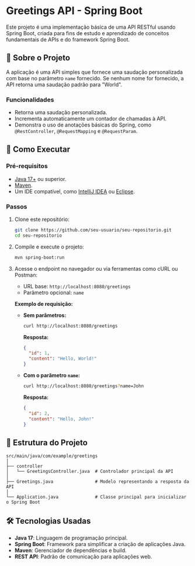 # Greetings API - Spring Boot

Este projeto é uma implementação básica de uma API RESTful usando Spring Boot, criada para fins de estudo e aprendizado de conceitos fundamentais de APIs e do framework Spring Boot.

## 📖 Sobre o Projeto

A aplicação é uma API simples que fornece uma saudação personalizada com base no parâmetro `name` fornecido. Se nenhum nome for fornecido, a API retorna uma saudação padrão para "World".

### Funcionalidades

- Retorna uma saudação personalizada.
- Incrementa automaticamente um contador de chamadas à API.
- Demonstra o uso de anotações básicas do Spring, como `@RestController`, `@RequestMapping` e `@RequestParam`.

## 🚀 Como Executar

### Pré-requisitos

- [Java 17+](https://www.oracle.com/java/technologies/javase/jdk17-archive-downloads.html) ou superior.
- [Maven](https://maven.apache.org/download.cgi).
- Um IDE compatível, como [IntelliJ IDEA](https://www.jetbrains.com/idea/) ou [Eclipse](https://www.eclipse.org/).

### Passos

1. Clone este repositório:

   ```bash
   git clone https://github.com/seu-usuario/seu-repositorio.git
   cd seu-repositorio
   ```

2. Compile e execute o projeto:

   ```bash
   mvn spring-boot:run
   ```

3. Acesse o endpoint no navegador ou via ferramentas como cURL ou Postman:

   - URL base: `http://localhost:8080/greetings`
   - Parâmetro opcional: `name`

   **Exemplo de requisição:**

   - **Sem parâmetros:**
     ```bash
     curl http://localhost:8080/greetings
     ```
     **Resposta:**
     ```json
     {
       "id": 1,
       "content": "Hello, World!"
     }
     ```

   - **Com o parâmetro `name`:**
     ```bash
     curl http://localhost:8080/greetings?name=John
     ```
     **Resposta:**
     ```json
     {
       "id": 2,
       "content": "Hello, John!"
     }
     ```

## 📂 Estrutura do Projeto

```plaintext
src/main/java/com/example/greetings
│
├── controller
│   └── GreetingsController.java  # Controlador principal da API
│
├── Greetings.java                # Modelo representando a resposta da API
│
└── Application.java              # Classe principal para inicializar o Spring Boot
```

## 🛠️ Tecnologias Usadas

- **Java 17**: Linguagem de programação principal.
- **Spring Boot**: Framework para simplificar a criação de aplicações Java.
- **Maven**: Gerenciador de dependências e build.
- **REST API**: Padrão de comunicação para aplicações web.

